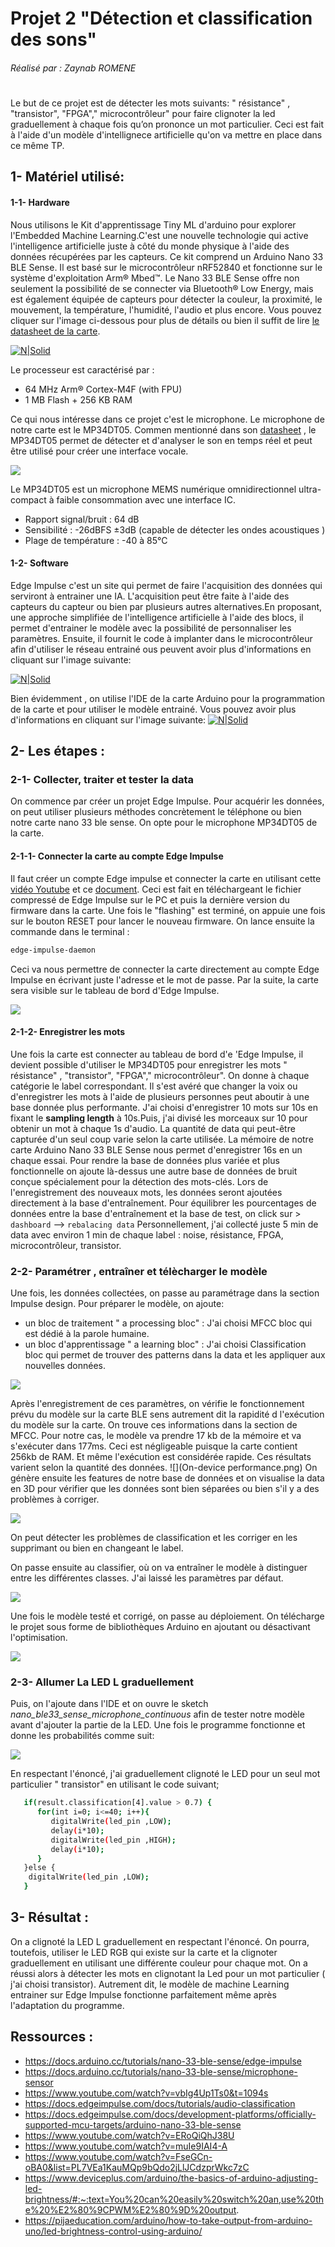 # Projet 2 "Détection et classification des sons"
###### Réalisé par : *Zaynab ROMENE*
#
Le but de ce projet est de détecter les mots suivants: " résistance" , "transistor", "FPGA"," microcontrôleur" pour faire clignoter la led graduellement à chaque fois qu’on prononce un mot particulier. Ceci est fait à l'aide d'un modèle d'intellignece artificielle qu'on va mettre en place dans ce même TP.

## 1- Matériel utilisé: 
#### 1-1- Hardware 
Nous utilisons le Kit d'apprentissage Tiny ML d'arduino pour explorer l'Embedded Machine Learning.C'est une nouvelle technologie qui active l'intelligence artificielle juste à côté du monde physique à l'aide des données récupérées par les capteurs. Ce kit comprend un Arduino Nano 33 BLE Sense. Il est basé sur le microcontrôleur nRF52840 et fonctionne sur le système d'exploitation Arm® Mbed™. Le Nano 33 BLE Sense offre non seulement la possibilité de se connecter via Bluetooth® Low Energy, mais est également équipée de capteurs pour détecter la couleur, la proximité, le mouvement, la température, l'humidité, l'audio et plus encore. Vous pouvez cliquer sur l'image ci-dessous pour plus de détails ou bien il suffit de lire [le datasheet de la carte][df4]. 

[![N|Solid](https://encrypted-tbn0.gstatic.com/images?q=tbn:ANd9GcQ7IfVcPvM7SwqYIDul2PXhhBmPBYTT7S1rNZ-sMr3BMiu8tbeMrWcBBKtpYS2mg7CYHs4&usqp=CAU)](https://docs.arduino.cc/hardware/nano-33-ble-sense) 

Le processeur est caractérisé par : 
* 64 MHz Arm® Cortex-M4F (with FPU)
* 1 MB Flash + 256 KB RAM

Ce qui nous intéresse dans ce projet c'est le microphone. Le microphone de notre carte est le MP34DT05. Commen mentionné dans son [datasheet][df1] , le MP34DT05 permet de détecter et d'analyser le son en temps réel et peut être utilisé pour créer une interface vocale.

![](MP34DT05.png)

Le MP34DT05 est un microphone MEMS numérique omnidirectionnel ultra-compact à faible consommation avec une interface IC.
- Rapport signal/bruit : 64 dB
- Sensibilité : -26dBFS ±3dB (capable de détecter les ondes acoustiques ) 
- Plage de température : -40 à 85°C

#### 1-2- Software
Edge Impulse c'est un site qui permet de faire l'acquisition des données qui serviront à entrainer une IA. L'acquisition peut être faite à l'aide des capteurs du capteur ou bien par plusieurs autres alternatives.En proposant, une approche simplifiée de l'intelligence artificielle à l'aide des blocs, il permet d'entrainer le modèle avec la possibilité de personnaliser les paramètres. Ensuite, il fournit le code à implanter dans le microcontrôleur afin d'utiliser le réseau entrainé ous peuvent avoir plus d'informations en cliquant sur l'image suivante:

[![N|Solid](https://assets-global.website-files.com/618cdeef45d18e4ef2fd85f3/62a1c81b2a02f90fe58a0ad6_Group%20316.svg)](https://www.edgeimpulse.com/) 

Bien évidemment , on utilise l'IDE de la carte Arduino pour la programmation de la carte et pour utiliser le modèle entrainé. Vous pouvez avoir plus d'informations en cliquant sur l'image suivante:
[![N|Solid](https://www.1min30.com/wp-content/uploads/2018/12/Logo-Arduino-1.jpg)](https://www.arduino.cc/)

## 2- Les étapes : 
### 2-1- Collecter, traiter et tester la data 
On commence par créer un projet Edge Impulse. Pour acquérir les données, on peut utiliser plusieurs méthodes concrètement le téléphone ou bien notre carte nano 33 ble sense. On opte pour le microphone MP34DT05 de la carte. 
#### 2-1-1- Connecter la carte au compte Edge Impulse
Il faut créer un compte Edge impulse et connecter la carte en utilisant cette [ vidéo Youtube][df3] et ce [document][df2]. Ceci est fait en téléchargeant le fichier compressé de Edge Impulse sur le PC et puis la dernière version du firmware dans la carte. Une fois le "flashing" est terminé, on appuie une fois sur le bouton RESET pour lancer le nouveau firmware. On lance ensuite la commande dans le terminal :
```sh
edge-impulse-daemon
```
Ceci va nous permettre de connecter la carte directement au compte Edge Impulse en écrivant juste l'adresse et le mot de passe. Par la suite, la carte sera visible sur le tableau de bord d'Edge Impulse.

![](device.png)

#### 2-1-2- Enregistrer les mots
Une fois la carte est connecter au tableau de bord d'e 'Edge Impulse, il devient possible d'utiliser le MP34DT05 pour enregistrer les mots " résistance" , "transistor", "FPGA"," microcontrôleur". On donne à chaque catégorie le label correspondant. 
Il s'est avéré que changer la voix ou d'enregistrer les mots à l'aide de plusieurs personnes peut aboutir à une base donnée plus performante. J'ai choisi d'enregistrer 10 mots sur 10s en fixant le **sampling length** à 10s.Puis, j'ai divisé les morceaux sur 10 pour obtenir un mot à chaque 1s d'audio. La quantité de data qui peut-être capturée d'un seul coup varie selon la carte utilisée. La mémoire de notre carte Arduino Nano 33 BLE Sense nous permet d'enregistrer 16s en un chaque essai. 
Pour rendre la base de données plus variée et plus fonctionnelle on ajoute là-dessus une autre base de données de bruit conçue spécialement  pour la détection des mots-clés. Lors de l'enregistrement des nouveaux mots, les données seront ajoutées directement à la base d'entraînement. Pour équilibrer les pourcentages de données entre la base d'entraînement et la base de test, on click sur >  `dashboard` --> `rebalacing data`
Personnellement, j'ai collecté juste 5 min de data avec environ 1 min de chaque label :  noise, résistance, FPGA, microcontrôleur, transistor.
### 2-2- Paramétrer , entraîner et télècharger le modèle 
Une fois, les données collectées, on passe au paramétrage dans la section Impulse design. Pour préparer le modèle, on ajoute: 
- un bloc de traitement " a processing bloc" : J'ai choisi MFCC bloc qui est dédié à la parole humaine. 
- un bloc d'apprentissage " a learning bloc" : J'ai choisi Classification bloc qui permet de trouver des patterns dans la data et les appliquer aux nouvelles données.

![](blocs.png)

Après l'enregistrement de ces paramètres, on  vérifie le fonctionnement prévu du modèle sur la carte BLE sens autrement dit la rapidité d l'exécution du modèle sur la carte. On trouve ces informations dans la section de MFCC.
Pour notre cas, le modèle va prendre 17 kb de la mémoire et va s'exécuter dans 177ms. Ceci est négligeable puisque la carte contient 256kb de RAM. Et même l'exécution est considérée rapide. Ces résultats varient selon la quantité des données.
![](On-device performance.png)
On génère ensuite les features de notre base de données et on visualise la data en 3D pour vérifier que les données sont bien séparées ou bien s'il y a des problèmes à corriger.

![](problems.png)

On peut détecter les problèmes de classification et les corriger en les supprimant ou bien en changeant le label. 

On passe ensuite au classifier, où on va entraîner le modèle à distinguer entre les différentes classes. J'ai laissé les paramètres par défaut.

![](results.png)

Une fois le modèle testé et corrigé, on passe au déploiement. On télécharge le projet sous forme de bibliothèques Arduino en ajoutant ou désactivant l'optimisation.

![](build.png)

### 2-3- Allumer La LED L graduellement
 Puis, on l'ajoute dans l'IDE et on ouvre le sketch *nano_ble33_sense_microphone_continuous* afin de tester notre modèle avant d'ajouter la partie de la LED. 
Une fois le programme fonctionne et donne les probabilités comme suit: 

![](without_Led.png)

En respectant l'énoncé, j'ai graduellement clignoté le LED pour un seul mot particulier " transistor" en utilisant le code suivant;
```sh
   if(result.classification[4].value > 0.7) {
      for(int i=0; i<=40; i++){
         digitalWrite(led_pin ,LOW);
         delay(i*10);
         digitalWrite(led_pin ,HIGH);
         delay(i*10);
      }
   }else {
    digitalWrite(led_pin ,LOW);  
   }
```
## 3- Résultat : 
On a clignoté la LED L  graduellement en respectant l'énoncé. On pourra, toutefois, utiliser le LED RGB qui existe sur la carte et la clignoter graduellement en utilisant une différente couleur pour chaque mot.
On a réussi alors à détecter les mots en clignotant la Led pour un mot particulier ( j'ai choisi transistor). Autrement dit, le modèle de machine Learning entrainer sur Edge Impulse fonctionne parfaitement même après l'adaptation du programme.
## Ressources :
- https://docs.arduino.cc/tutorials/nano-33-ble-sense/edge-impulse 
- https://docs.arduino.cc/tutorials/nano-33-ble-sense/microphone-sensor 
- https://www.youtube.com/watch?v=vbIg4Up1Ts0&t=1094s 
- https://docs.edgeimpulse.com/docs/tutorials/audio-classification
- https://docs.edgeimpulse.com/docs/development-platforms/officially-supported-mcu-targets/arduino-nano-33-ble-sense 
- https://www.youtube.com/watch?v=ERoQiQhJ38U 
- https://www.youtube.com/watch?v=muIe9IAI4-A
- https://www.youtube.com/watch?v=FseGCn-oBA0&list=PL7VEa1KauMQp9bQdo2jLlJCdzprWkc7zC 
- https://www.deviceplus.com/arduino/the-basics-of-arduino-adjusting-led-brightness/#:~:text=You%20can%20easily%20switch%20an,use%20the%20%E2%80%9CPWM%E2%80%9D%20output.
- https://pijaeducation.com/arduino/how-to-take-output-from-arduino-uno/led-brightness-control-using-arduino/

[df1]: https://content.arduino.cc/assets/Nano_BLE_Sense_mp34dt05-a.pdf?_gl=1*b34798*_ga*MTg0NTMwMTQ0NC4xNjcwNDMwOTEw*_ga_NEXN8H46L5*MTY3Mjk0MjIyOS45LjEuMTY3Mjk0NzQxMy4wLjAuMA..
[df2]:https://docs.edgeimpulse.com/docs/development-platforms/officially-supported-mcu-targets/arduino-nano-33-ble-sense
[df3]: https://www.youtube.com/watch?v=wOkMZUaPLUM 
[df4]: https://docs.arduino.cc/static/bdb53f29f29a67b0df0243b265617e7b/ABX00031-datasheet.pdf

